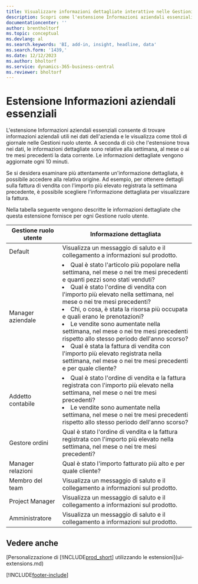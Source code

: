 ```yaml
---
title: Visualizzare informazioni dettagliate interattive nelle Gestioni ruolo utente
description: Scopri come l'estensione Informazioni aziendali essenziali ruota una serie di informazioni dettagliate aziendali nelle Gestioni ruolo utente.
documentationcenter: ''
author: brentholtorf
ms.topic: conceptual
ms.devlang: al
ms.search.keywords: 'BI, add-in, insight, headline, data'
ms.search.form: '1439,'
ms.date: 12/12/2023
ms.author: bholtorf
ms.service: dynamics-365-business-central
ms.reviewer: bholtorf
---
```


# Estensione Informazioni aziendali essenziali

L'estensione Informazioni aziendali essenziali consente di trovare informazioni aziendali utili nei dati dell'azienda e le visualizza come titoli di giornale nelle Gestioni ruolo utente. A seconda di ciò che l'estensione trova nei dati, le informazioni dettagliate sono relative alla settimana, al mese o ai tre mesi precedenti la data corrente. Le informazioni dettagliate vengono aggiornate ogni 10 minuti.  

Se si desidera esaminare più attentamente un'informazione dettagliata, è possibile accedere alla relativa origine. Ad esempio, per ottenere dettagli sulla fattura di vendita con l'importo più elevato registrata la settimana precedente, è possibile scegliere l'informazione dettagliata per visualizzare la fattura.

Nella tabella seguente vengono descritte le informazioni dettagliate che questa estensione fornisce per ogni Gestione ruolo utente.

|Gestione ruolo utente|Informazione dettagliata|
|----|-----|
|Default|Visualizza un messaggio di saluto e il collegamento a informazioni sul prodotto.|
|Manager aziendale|<li> Qual è stato l'articolo più popolare nella settimana, nel mese o nei tre mesi precedenti e quanti pezzi sono stati venduti?<br><li> Qual è stato l'ordine di vendita con l'importo più elevato nella settimana, nel mese o nei tre mesi precedenti?<br><li> Chi, o cosa, è stata la risorsa più occupata e quali erano le prenotazioni?<br><li> Le vendite sono aumentate nella settimana, nel mese o nei tre mesi precedenti rispetto allo stesso periodo dell'anno scorso?<br><li> Qual è stata la fattura di vendita con l'importo più elevato registrata nella settimana, nel mese o nei tre mesi precedenti e per quale cliente?</li> |
|Addetto contabile|<li> Qual è stato l'ordine di vendita e la fattura registrata con l'importo più elevato nella settimana, nel mese o nei tre mesi precedenti?<br><li> Le vendite sono aumentate nella settimana, nel mese o nei tre mesi precedenti rispetto allo stesso periodo dell'anno scorso? |
|Gestore ordini| Qual è stato l'ordine di vendita e la fattura registrata con l'importo più elevato nella settimana, nel mese o nei tre mesi precedenti?|
|Manager relazioni| Qual è stato l'importo fatturato più alto e per quale cliente?|
|Membro del team| Visualizza un messaggio di saluto e il collegamento a informazioni sul prodotto.|
|Project Manager| Visualizza un messaggio di saluto e il collegamento a informazioni sul prodotto.|
|Amministratore| Visualizza un messaggio di saluto e il collegamento a informazioni sul prodotto.|

## Vedere anche

[Personalizzazione di [!INCLUDE[prod_short](includes/prod_short.md)] utilizzando le estensioni](ui-extensions.md)

[!INCLUDE[footer-include](includes/footer-banner.md)]
